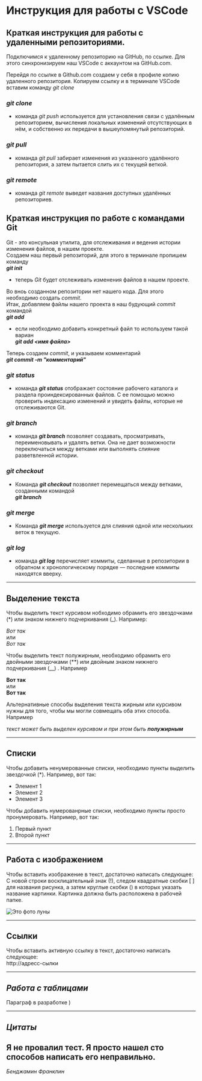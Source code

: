 # Инструкция для работы с VSCode

## Краткая инструкция для работы с удаленными репозиториями.

Подключимся к удаленному репозиторию на GitHub, по ссылке. Для этого синхронизируем наш VSCode с аккаунтом на GitHub.com. 

Перейдя по ссылке в Github.com создаем у себя в профиле копию удаленного репозитория. Копируем ссылку и в терминале VSCode вставим команду *git clone*   
### *git clone*
- команда *git push* используется для установления связи с удалённым репозиторием, вычисления локальных изменений отсутствующих в нём, и собственно их передачи в вышеупомянутый репозиторий. 

### *git pull*
- команда *git pull* забирает изменения из указанного удалённого репозитория, а затем пытается слить их с текущей веткой.

### *git remote*
- команда *git remote* выведет названия доступных удалённых репозиториев.



## Краткая инструкция по работе с командами Git

Git - это консульная утилита, для отслеживания и ведения истории изменения файлов, в нашем проекте.  
Создаем наш первый репозиторий, для этого в терминале пропишем команду  
**_git init_**  
- теперь *Git* будет отслеживать изменения файлов в нашем проекте.      

Во вноь созданном репозитории нет нашего кода. Для этого необходимо создать *commit*.   
Итак, добавляем файлы нашего проекта в наш будующий  *commit* командой   
**_git add_**   
- если необходимо добавить конкретный файл то используем такой вариан   
**_git add <имя файла>_**  

Теперь создаем  *commit*, и указываем комментарий   
**_git commit -m "комментарий"_**   

### *git status*
- команда **_git status_** отображает состояние рабочего каталога и раздела проиндексированных файлов. С ее помощью можно проверить индексацию изменений и увидеть файлы, которые не отслеживаются Git.

### *git branch*   
- команда **_git branch_** позволяет создавать, просматривать, переименовывать и удалять ветки. Она не дает возможности переключаться между ветками или выполнять слияние разветвленной истории.

### *git checkout*   
- Команда **_git checkout_** позволяет перемещаться между ветками, созданными командой    
**_git branch_**

### *git merge*
- Команда **_git merge_** используется для слияния одной или нескольких веток в текущую. 


### *git log*
- команда **_git log_** перечисляет коммиты, сделанные в репозитории в обратном к хронологическому порядке — последние коммиты находятся вверху.
___

## Выделение текста

Чтобы выделить текст курсивом нобходимо обрамить его звездочками (*) или знаком нижнего подчеркивания (_). Например:

 *Вот так*   
 или   
 _Вот так_
 
Чтобы выделить текст полужирным, необходимо обрамить его двойными звездочками (**) или двойным знаком нижнего подчеркивания (__) . Например 

**Вот так**   
или   
__Вот так__

Альтернативные способы выделения текста жирным или курсивом нужны для того, чтобы мы могли совмещать оба этих способа. Например

_текст может быть выделен курсивом и при этом быть **полужирным**_
___

## Списки

Чтобы добавить ненумерованные списки, необходимо пункты выделить звездочкой (*). Например, вот так:
* Элемент 1
* Элемент 2
* Элемент 3

Чтобы добавить нумерованрные списки, необходимо пункты просто пронумеровать. Например, вот так:
1. Первый пункт
2. Второй пункт
___

## Работа с изображением

Чтобы вставить изображение в текст, достаточно написать следующее:   
С новой строки восклицательный знак (!), следом квадратные скобки [ ] для названия рисунка, а затем круглые скобки () в которых указать название картинки. Картинка должна быть расположена в рабочей папке. 

![Это фото луны](Obj\Moon.png)

___

## Ссылки 

Чтобы вставить активную ссылку в текст, достаточно написать следующее:   
http://адресс-сылки
___


## _Работа с таблицами_

Параграф в разработке )
___

## _Цитаты_

## **Я не провалил тест. Я просто нашел сто способов написать его неправильно.**
_Бенджамин Франклин_
